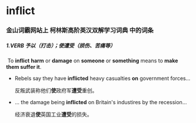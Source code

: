 # inflict

### 金山词霸网站上 柯林斯高阶英汉双解学习词典 中的词条

##### 1.VERB 予以（打击）；使遭受（损伤、苦痛等）

​	To **inflict** **harm** or **damage** on **someone** or **something** means to **make them suffer it**.

- Rebels say they have **inflicted** heavy casualties **on** government forces...

  反叛武装称他们**使**政府军**遭受**重创。

- ... the damage being **inflicted** on Britain's industires by the recession...

  经济衰退**使**英国工业**遭受**的损失。